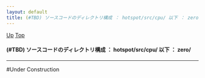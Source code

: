 ```yaml
---
layout: default
title: (#TBD) ソースコードのディレクトリ構成 ： hotspot/src/cpu/ 以下 ： zero/
---
```

[Up](noSDaFQh2w.html) [Top](../index.html)

#### (#TBD) ソースコードのディレクトリ構成 ： hotspot/src/cpu/ 以下 ： zero/

--- 
#Under Construction






